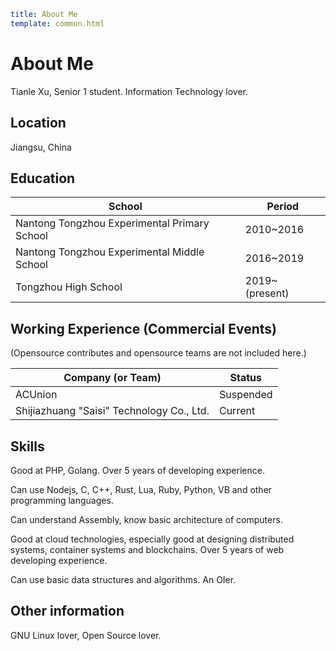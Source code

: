 ```yaml
title: About Me
template: common.html
```

# About Me

Tianle Xu, Senior 1 student. Information Technology lover.

## Location

Jiangsu, China

## Education

| School                                       | Period         |
| -------------------------------------------- | -------------- |
| Nantong Tongzhou Experimental Primary School | 2010~2016      |
| Nantong Tongzhou Experimental Middle School  | 2016~2019      |
| Tongzhou High School                         | 2019~(present) |

## Working Experience (Commercial Events)

(Opensource contributes and opensource teams are not included here.)

| Company (or Team)                         | Status    |
| ----------------------------------------- | --------- |
| ACUnion                                   | Suspended |
| Shijiazhuang "Saisi" Technology Co., Ltd. | Current   |

## Skills

Good at PHP, Golang. Over 5 years of developing experience.

Can use Nodejs, C, C++, Rust, Lua, Ruby, Python, VB and other programming languages.

Can understand Assembly, know basic architecture of computers.

Good at cloud technologies, especially good at designing distributed systems, container systems and blockchains. Over 5 years of web developing experience.

Can use basic data structures and algorithms. An OIer.

## Other information

GNU Linux lover, Open Source lover.
